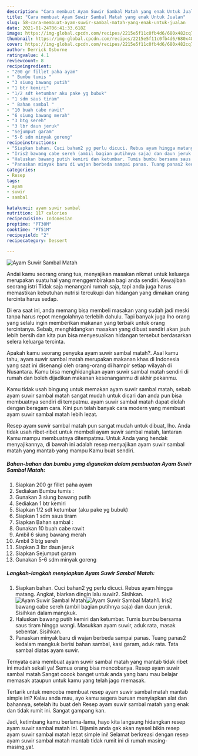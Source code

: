 ```yaml
---
description: "Cara membuat Ayam Suwir Sambal Matah yang enak Untuk Jualan"
title: "Cara membuat Ayam Suwir Sambal Matah yang enak Untuk Jualan"
slug: 58-cara-membuat-ayam-suwir-sambal-matah-yang-enak-untuk-jualan
date: 2021-01-24T06:41:33.618Z
image: https://img-global.cpcdn.com/recipes/2215e5f11c0fb4d6/680x482cq70/ayam-suwir-sambal-matah-foto-resep-utama.jpg
thumbnail: https://img-global.cpcdn.com/recipes/2215e5f11c0fb4d6/680x482cq70/ayam-suwir-sambal-matah-foto-resep-utama.jpg
cover: https://img-global.cpcdn.com/recipes/2215e5f11c0fb4d6/680x482cq70/ayam-suwir-sambal-matah-foto-resep-utama.jpg
author: Derrick Osborne
ratingvalue: 4.1
reviewcount: 8
recipeingredient:
- "200 gr fillet paha ayam"
- " Bumbu tumis "
- "3 siung bawang putih"
- "1 btr kemiri"
- "1/2 sdt ketumbar aku pake yg bubuk"
- "1 sdm saus tiram"
- " Bahan sambal "
- "10 buah cabe rawit"
- "6 siung bawang merah"
- "3 btg sereh"
- "3 lbr daun jeruk"
- "Sejumput garam"
- "5-6 sdm minyak goreng"
recipeinstructions:
- "Siapkan bahan. Cuci bahan2 yg perlu dicuci. Rebus ayam hingga matang. Angkat, biarkan dingin lalu suwir2. Sisihkan."
- "Iris2 bawang cabe sereh (ambil bagian putihnya saja) dan daun jeruk. Sisihkan dalam mangkuk."
- "Haluskan bawang putih kemiri dan ketumbar. Tumis bumbu bersama saus tiram hingga wangi. Masukkan ayam suwir, aduk rata, masak sebentar. Sisihkan."
- "Panaskan minyak baru di wajan berbeda sampai panas. Tuang panas2 kedalam mangkuk berisi bahan sambal, kasi garam, aduk rata. Tata sambal diatas ayam suwir."
categories:
- Resep
tags:
- ayam
- suwir
- sambal

katakunci: ayam suwir sambal 
nutrition: 117 calories
recipecuisine: Indonesian
preptime: "PT30M"
cooktime: "PT51M"
recipeyield: "2"
recipecategory: Dessert

---
```



![Ayam Suwir Sambal Matah](https://img-global.cpcdn.com/recipes/2215e5f11c0fb4d6/680x482cq70/ayam-suwir-sambal-matah-foto-resep-utama.jpg)

Andai kamu seorang orang tua, menyajikan masakan nikmat untuk keluarga merupakan suatu hal yang menggembirakan bagi anda sendiri. Kewajiban seorang istri Tidak saja menangani rumah saja, tapi anda juga harus memastikan kebutuhan nutrisi tercukupi dan hidangan yang dimakan orang tercinta harus sedap.

Di era  saat ini, anda memang bisa membeli masakan yang sudah jadi meski tanpa harus repot mengolahnya terlebih dahulu. Tapi banyak juga lho orang yang selalu ingin memberikan makanan yang terbaik untuk orang tercintanya. Sebab, menghidangkan masakan yang dibuat sendiri akan jauh lebih bersih dan kita pun bisa menyesuaikan hidangan tersebut berdasarkan selera keluarga tercinta. 



Apakah kamu seorang penyuka ayam suwir sambal matah?. Asal kamu tahu, ayam suwir sambal matah merupakan makanan khas di Indonesia yang saat ini disenangi oleh orang-orang di hampir setiap wilayah di Nusantara. Kamu bisa menghidangkan ayam suwir sambal matah sendiri di rumah dan boleh dijadikan makanan kesenanganmu di akhir pekanmu.

Kamu tidak usah bingung untuk memakan ayam suwir sambal matah, sebab ayam suwir sambal matah sangat mudah untuk dicari dan anda pun bisa membuatnya sendiri di tempatmu. ayam suwir sambal matah dapat diolah dengan beragam cara. Kini pun telah banyak cara modern yang membuat ayam suwir sambal matah lebih lezat.

Resep ayam suwir sambal matah pun sangat mudah untuk dibuat, lho. Anda tidak usah ribet-ribet untuk membeli ayam suwir sambal matah, lantaran Kamu mampu membuatnya ditempatmu. Untuk Anda yang hendak menyajikannya, di bawah ini adalah resep menyajikan ayam suwir sambal matah yang mantab yang mampu Kamu buat sendiri.

<!--inarticleads1-->

##### Bahan-bahan dan bumbu yang digunakan dalam pembuatan Ayam Suwir Sambal Matah:

1. Siapkan 200 gr fillet paha ayam
1. Sediakan  Bumbu tumis :
1. Gunakan 3 siung bawang putih
1. Sediakan 1 btr kemiri
1. Siapkan 1/2 sdt ketumbar (aku pake yg bubuk)
1. Siapkan 1 sdm saus tiram
1. Siapkan  Bahan sambal :
1. Gunakan 10 buah cabe rawit
1. Ambil 6 siung bawang merah
1. Ambil 3 btg sereh
1. Siapkan 3 lbr daun jeruk
1. Siapkan Sejumput garam
1. Gunakan 5-6 sdm minyak goreng




<!--inarticleads2-->

##### Langkah-langkah menyiapkan Ayam Suwir Sambal Matah:

1. Siapkan bahan. Cuci bahan2 yg perlu dicuci. Rebus ayam hingga matang. Angkat, biarkan dingin lalu suwir2. Sisihkan.
<img src="https://img-global.cpcdn.com/steps/f3d96a5737b0b9fe/160x128cq70/ayam-suwir-sambal-matah-langkah-memasak-1-foto.jpg" alt="Ayam Suwir Sambal Matah"><img src="https://img-global.cpcdn.com/steps/f58b7a95348730a7/160x128cq70/ayam-suwir-sambal-matah-langkah-memasak-1-foto.jpg" alt="Ayam Suwir Sambal Matah">1. Iris2 bawang cabe sereh (ambil bagian putihnya saja) dan daun jeruk. Sisihkan dalam mangkuk.
1. Haluskan bawang putih kemiri dan ketumbar. Tumis bumbu bersama saus tiram hingga wangi. Masukkan ayam suwir, aduk rata, masak sebentar. Sisihkan.
1. Panaskan minyak baru di wajan berbeda sampai panas. Tuang panas2 kedalam mangkuk berisi bahan sambal, kasi garam, aduk rata. Tata sambal diatas ayam suwir.




Ternyata cara membuat ayam suwir sambal matah yang mantab tidak ribet ini mudah sekali ya! Semua orang bisa mencobanya. Resep ayam suwir sambal matah Sangat cocok banget untuk anda yang baru mau belajar memasak ataupun untuk kamu yang telah jago memasak.

Tertarik untuk mencoba membuat resep ayam suwir sambal matah mantab simple ini? Kalau anda mau, ayo kamu segera buruan menyiapkan alat dan bahannya, setelah itu buat deh Resep ayam suwir sambal matah yang enak dan tidak rumit ini. Sangat gampang kan. 

Jadi, ketimbang kamu berlama-lama, hayo kita langsung hidangkan resep ayam suwir sambal matah ini. Dijamin anda gak akan nyesel bikin resep ayam suwir sambal matah lezat simple ini! Selamat berkreasi dengan resep ayam suwir sambal matah mantab tidak rumit ini di rumah masing-masing,ya!.

